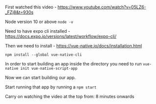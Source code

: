 First watched this video - https://www.youtube.com/watch?v=05LZ6-_FZj8&t=930s

Node version 10 or above <code>node -v</code>

Need to have expo cli installed - https://docs.expo.io/versions/latest/workflow/expo-cli/

Then we need to install - https://vue-native.io/docs/installation.html

<code>npm install --global vue-native-cli</code>

In order to start building an app inside the directory you need to run <code>vue-native init vue-native-script-app</code>

Now we can start building our app. 

Start running that app by running a <code>npm start</code>

Carry on watching the video at the top from: 8 minutes onwards
